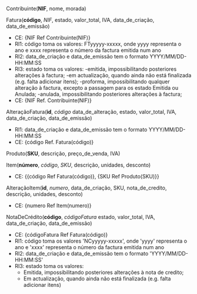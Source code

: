 Contribuinte(**NIF**, nome, morada)

Fatura(**código**, *NIF*, estado, valor_total, IVA, data_de_criação, data_de_emissão)
- CE: {NIF Ref Contribuinte(NIF)}
- RI1: código toma os valores: FTyyyyy-xxxxx, onde yyyy representa o ano e xxxx representa o número da factura emitida num ano
- RI2: data_de_criação e data_de_emissão tem o formato YYYY/MM/DD-HH:MM:SS
- RI3: estado toma os valores:
           -emitida, impossibilitando posteriores alterações à factura;
           -em actualização, quando ainda não está finalizada (e.g. falta adicionar itens);
           -proforma, impossibilitando qualquer alteração à factura, excepto a passagem para os estado
            Emitida ou Anulada;
           -anulada, impossibilitando posteriores alterações à factura;
- CE: {NIF Ref. Contribuinte(NIF)}

AlteraçãoFatura(**id**, *código* data_de_alteração, estado, valor_total, IVA, data_de_criação, data_de_emissão)
- RI1: data_de_criação e data_de_emissão tem o formato YYYY/MM/DD-HH:MM:SS
- CE: {código Ref. Fatura(código)}

Produto(**SKU**, descrição, preço_de_venda, IVA)

Item(**número**, *código*, *SKU*, descrição, unidades, desconto)
- CE: {{código Ref Fatura(código)},
        {SKU Ref Produto(SKU)}}

AlteraçãoItem(**id**, *numero*, data_de_criação, SKU, nota_de_credito, descrição, unidades, desconto)
- CE: {numero Ref Item(numero)}

NotaDeCrédito(**código**, *códigoFatura* estado, valor_total, IVA, data_de_criação, data_de_emissão)
- CE: {códigoFatura Ref Fatura(código)}
- RI1: código toma os valores 'NCyyyyy-xxxxx', onde 'yyyy' representa o ano e 'xxxx' representa o número da factura emitida num ano
- RI2: data_de_criação e data_de_emissão tem o formato 'YYYY/MM/DD-HH:MM:SS'
- RI3: estado toma os valores:
    - Emitida, impossibilitando posteriores alterações à nota de credito;
    - Em actualização, quando ainda não está finalizada (e.g. falta adicionar itens)